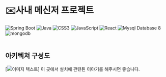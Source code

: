# ✉️사내 메신저 프로젝트

![Spring Boot](https://img.shields.io/badge/Spring%20Boot-6DB33F?style=for-the-badge&logo=springboot&logoColor=white)  ![Java](https://img.shields.io/badge/JAVA-000?style=for-the-badge&logo=java&logoColor=white) ![CSS3](https://img.shields.io/badge/css3-000?style=for-the-badge&logo=css3&logoColor=white) ![JavaScript](https://img.shields.io/badge/javascript-000?style=for-the-badge&logo=javascript&logoColor=white) ![React](https://img.shields.io/badge/React-61DAFB?style=for-the-badge) ![Mysql Database 8](https://img.shields.io/badge/MySql-F80000?style=for-the-badge) ![mongodb](https://img.shields.io/badge/mongodb-47A248?style=for-the-badge&logo=mongodb&logoColor=white)  
<br>


## 아키텍쳐 구성도
[![이미지 텍스트](https://github.com/AA0027/messenger/issues/1#issue-2507101825)]
이 곳에서 설치에 관련된 이야기를 해주시면 좋습니다.

